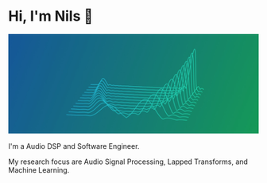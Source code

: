 
# Hi, I'm Nils 👋

<picture>
  <source media="(prefers-color-scheme: dark)" srcset="./titlepage-dark.jpg">
  <img alt="Waves with aliasing" src="./titlepage.jpg">
</picture>

I'm a Audio DSP and Software Engineer.

My research focus are Audio Signal Processing, Lapped Transforms, and Machine Learning.
